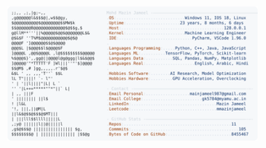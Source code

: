 <picture>
  <source srcset="https://raw.githubusercontent.com/mmazinjameel/mmazinjameel/main/dark_mode.svg?v=1752264736" media="(prefers-color-scheme: dark)">
  <img src="https://raw.githubusercontent.com/mmazinjameel/mmazinjameel/main/light_mode.svg?v=1752264736">
</picture>
